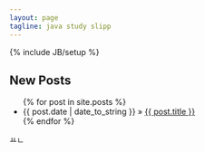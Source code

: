 ```yaml
---
layout: page
tagline: java study slipp
---
```

{% include JB/setup %}

## New Posts

<ul class="posts">
  {% for post in site.posts %}
    <li><span>{{ post.date | date_to_string }}</span> &raquo; <a href="{{ BASE_PATH }}{{ post.url }}">{{ post.title }}</a></li>
  {% endfor %}
</ul>
ㅛㄴ


